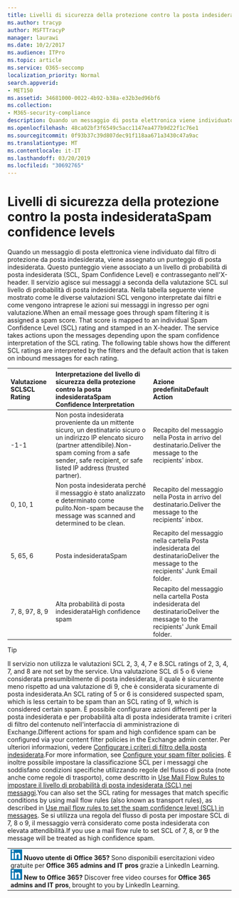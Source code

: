 ```yaml
---
title: Livelli di sicurezza della protezione contro la posta indesiderata
ms.author: tracyp
author: MSFTTracyP
manager: laurawi
ms.date: 10/2/2017
ms.audience: ITPro
ms.topic: article
ms.service: O365-seccomp
localization_priority: Normal
search.appverid:
- MET150
ms.assetid: 34681000-0022-4b92-b38a-e32b3ed96bf6
ms.collection:
- M365-security-compliance
description: Quando un messaggio di posta elettronica viene individuato dal filtro di protezione da posta indesiderata, viene assegnato un punteggio di posta indesiderata. Questo punteggio viene associato a un livello di probabilità di posta indesiderata (SCL, Spam Confidence Level) e contrasseganto nell'X-header. Il servizio agisce sui messaggi a seconda della valutazione SCL sul livello di probabilità di posta indesiderata. Nella tabella seguente viene mostrato come le diverse valutazioni SCL vengono interpretate dai filtri e come vengono intraprese le azioni sui messaggi in ingresso per ogni valutazione.
ms.openlocfilehash: 48ca02bf3f6549c5acc1147ea477b9d22f1c76e1
ms.sourcegitcommit: 0f93b37c39d807dec91f118aa671a3430c47a9ac
ms.translationtype: MT
ms.contentlocale: it-IT
ms.lasthandoff: 03/20/2019
ms.locfileid: "30692765"
---
```

# <a name="spam-confidence-levels"></a><span data-ttu-id="4cb27-106">Livelli di sicurezza della protezione contro la posta indesiderata</span><span class="sxs-lookup"><span data-stu-id="4cb27-106">Spam confidence levels</span></span>

<span data-ttu-id="4cb27-p102">Quando un messaggio di posta elettronica viene individuato dal filtro di protezione da posta indesiderata, viene assegnato un punteggio di posta indesiderata. Questo punteggio viene associato a un livello di probabilità di posta indesiderata (SCL, Spam Confidence Level) e contrasseganto nell'X-header. Il servizio agisce sui messaggi a seconda della valutazione SCL sul livello di probabilità di posta indesiderata. Nella tabella seguente viene mostrato come le diverse valutazioni SCL vengono interpretate dai filtri e come vengono intraprese le azioni sui messaggi in ingresso per ogni valutazione.</span><span class="sxs-lookup"><span data-stu-id="4cb27-p102">When an email message goes through spam filtering it is assigned a spam score. That score is mapped to an individual Spam Confidence Level (SCL) rating and stamped in an X-header. The service takes actions upon the messages depending upon the spam confidence interpretation of the SCL rating. The following table shows how the different SCL ratings are interpreted by the filters and the default action that is taken on inbound messages for each rating.</span></span>
  
|<span data-ttu-id="4cb27-111">**Valutazione SCL**</span><span class="sxs-lookup"><span data-stu-id="4cb27-111">**SCL Rating**</span></span>|<span data-ttu-id="4cb27-112">**Interpretazione del livello di sicurezza della protezione contro la posta indesiderata**</span><span class="sxs-lookup"><span data-stu-id="4cb27-112">**Spam Confidence Interpretation**</span></span>|<span data-ttu-id="4cb27-113">**Azione predefinita**</span><span class="sxs-lookup"><span data-stu-id="4cb27-113">**Default Action**</span></span>|
|:-----|:-----|:-----|
|<span data-ttu-id="4cb27-114">-1</span><span class="sxs-lookup"><span data-stu-id="4cb27-114">-1</span></span>|<span data-ttu-id="4cb27-115">Non posta indesiderata proveniente da un mittente sicuro, un destinatario sicuro o un indirizzo IP elencato sicuro (partner attendibile).</span><span class="sxs-lookup"><span data-stu-id="4cb27-115">Non-spam coming from a safe sender, safe recipient, or safe listed IP address (trusted partner).</span></span>|<span data-ttu-id="4cb27-116">Recapito del messaggio nella Posta in arrivo del destinatario.</span><span class="sxs-lookup"><span data-stu-id="4cb27-116">Deliver the message to the recipients' inbox.</span></span>|
|<span data-ttu-id="4cb27-117">0, 1</span><span class="sxs-lookup"><span data-stu-id="4cb27-117">0, 1</span></span>|<span data-ttu-id="4cb27-118">Non posta indesiderata perché il messaggio è stato analizzato e determinato come pulito.</span><span class="sxs-lookup"><span data-stu-id="4cb27-118">Non-spam because the message was scanned and determined to be clean.</span></span>|<span data-ttu-id="4cb27-119">Recapito del messaggio nella Posta in arrivo del destinatario.</span><span class="sxs-lookup"><span data-stu-id="4cb27-119">Deliver the message to the recipients' inbox.</span></span>|
|<span data-ttu-id="4cb27-120">5, 6</span><span class="sxs-lookup"><span data-stu-id="4cb27-120">5, 6</span></span>|<span data-ttu-id="4cb27-121">Posta indesiderata</span><span class="sxs-lookup"><span data-stu-id="4cb27-121">Spam</span></span>|<span data-ttu-id="4cb27-122">Recapito del messaggio nella cartella Posta indesiderata del destinatario</span><span class="sxs-lookup"><span data-stu-id="4cb27-122">Deliver the message to the recipients' Junk Email folder.</span></span>|
|<span data-ttu-id="4cb27-123">7, 8, 9</span><span class="sxs-lookup"><span data-stu-id="4cb27-123">7, 8, 9</span></span>|<span data-ttu-id="4cb27-124">Alta probabilità di posta indesiderata</span><span class="sxs-lookup"><span data-stu-id="4cb27-124">High confidence spam</span></span>|<span data-ttu-id="4cb27-125">Recapito del messaggio nella cartella Posta indesiderata del destinatario</span><span class="sxs-lookup"><span data-stu-id="4cb27-125">Deliver the message to the recipients' Junk Email folder.</span></span>|
   
> [!TIP]
> <span data-ttu-id="4cb27-126">Il servizio non utilizza le valutazioni SCL 2, 3, 4, 7 e 8.</span><span class="sxs-lookup"><span data-stu-id="4cb27-126">SCL ratings of 2, 3, 4, 7, and 8 are not set by the service.</span></span> <span data-ttu-id="4cb27-127">Una valutazione SCL di 5 o 6 viene considerata presumibilmente di posta indesiderata, il quale è sicuramente meno rispetto ad una valutazione di 9, che è considerata sicuramente di posta indesiderata.</span><span class="sxs-lookup"><span data-stu-id="4cb27-127">An SCL rating of 5 or 6 is considered suspected spam, which is less certain to be spam than an SCL rating of 9, which is considered certain spam.</span></span> <span data-ttu-id="4cb27-128">È possibile configurare azioni differenti per la posta indesiderata e per probabilità alta di posta indesiderata tramite i criteri di filtro del contenuto nell'interfaccia di amministrazione di Exchange.</span><span class="sxs-lookup"><span data-stu-id="4cb27-128">Different actions for spam and high confidence spam can be configured via your content filter policies in the Exchange admin center.</span></span> <span data-ttu-id="4cb27-129">Per ulteriori informazioni, vedere [Configurare i criteri di filtro della posta indesiderata](configure-your-spam-filter-policies.md).</span><span class="sxs-lookup"><span data-stu-id="4cb27-129">For more information, see [Configure your spam filter policies](configure-your-spam-filter-policies.md).</span></span> <span data-ttu-id="4cb27-130">È inoltre possibile impostare la classificazione SCL per i messaggi che soddisfano condizioni specifiche utilizzando regole del flusso di posta (note anche come regole di trasporto), come descritto in [Use Mail Flow Rules to impostare il livello di probabilità di posta indesiderata (SCL) nei messaggi](use-mail-flow-rules-to-set-the-spam-confidence-level-scl-in-messages.md).</span><span class="sxs-lookup"><span data-stu-id="4cb27-130">You can also set the SCL rating for messages that match specific conditions by using mail flow rules (also known as transport rules), as described in [Use mail flow rules to set the spam confidence level (SCL) in messages](use-mail-flow-rules-to-set-the-spam-confidence-level-scl-in-messages.md).</span></span> <span data-ttu-id="4cb27-131">Se si utilizza una regola del flusso di posta per impostare SCL di 7, 8 o 9, il messaggio verrà considerato come posta indesiderata con elevata attendibilità.</span><span class="sxs-lookup"><span data-stu-id="4cb27-131">If you use a mail flow rule to set SCL of 7, 8, or 9 the message will be treated as high confidence spam.</span></span> 
  
||
|:-----|
|<span data-ttu-id="4cb27-p104">![Piccola icona per LinkedIn Learning](media/eac8a413-9498-4220-8544-1e37d1aaea13.png) **Nuovo utente di Office 365?**         Sono disponibili esercitazioni video gratuite per **Office 365 admins and IT pros** grazie a LinkedIn Learning.</span><span class="sxs-lookup"><span data-stu-id="4cb27-p104">![The short icon for LinkedIn Learning](media/eac8a413-9498-4220-8544-1e37d1aaea13.png) **New to Office 365?**         Discover free video courses for **Office 365 admins and IT pros**, brought to you by LinkedIn Learning.</span></span>|
   

